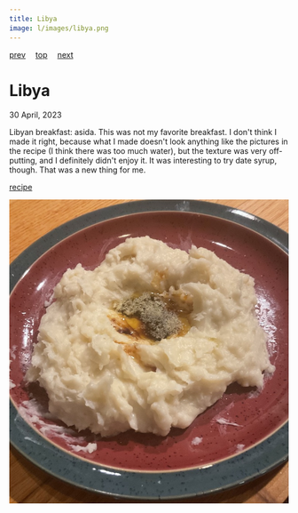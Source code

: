 ```yaml
---
title: Libya
image: l/images/libya.png
---
```

[prev](liberia.md)&emsp;
[top](../index.md)&emsp;
[next](liechtenstein.md)
# Libya
30 April, 2023

Libyan breakfast: asida. This was not my favorite breakfast. I don't
think I made it right, because what I made doesn't look anything like
the pictures in the recipe (I think there was too much water), but the
texture was very off-putting, and I definitely didn't enjoy it.  It
was interesting to try date syrup, though. That was a new thing for
me.

[recipe](http://libyanfood.blogspot.com/2011/10/asida.html)

![breakfast](images/libya.jpeg)
